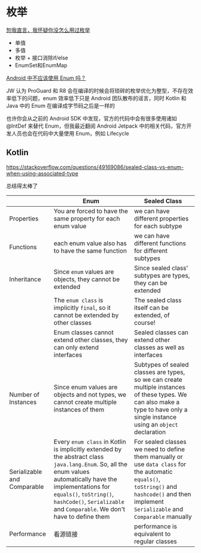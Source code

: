 # 枚举

[恕我直言，我怀疑你没怎么用过枚举](https://mp.weixin.qq.com/s/DgOr7cat8SP0zoY7Ke3toQ)

+ 单值
+ 多值
+ 枚举 + 接口消除if/else
+ EnumSet和EnumMap

[Android 中不应该使用 Enum 吗？](https://zhuanlan.zhihu.com/p/88013137)

JW 认为 ProGuard 和 R8 会在编译的时候会将琐碎的枚举优化为整型，不存在效率低下的问题，enum 效率低下只是 Android 团队散布的谣言，同时 Kotlin 和 Java 中的 Enum 在编译成字节码之后是一样的

也许你会从之前的 Android SDK 中发现，官方的代码中会有很多使用诸如 @IntDef 来替代 Enum，但我最近翻阅 Android Jetpack 中的相关代码，官方开发人员也会在代码中大量使用 Enum，例如 Lifecycle

## Kotlin

https://stackoverflow.com/questions/49169086/sealed-class-vs-enum-when-using-associated-type

总结得太棒了

|                             | **Enum**                                                                                                                                                                                                                                                             | **Sealed Class**                                                                                                                                                                               |
| --------------------------- | -------------------------------------------------------------------------------------------------------------------------------------------------------------------------------------------------------------------------------------------------------------------- | ---------------------------------------------------------------------------------------------------------------------------------------------------------------------------------------------- |
| Properties                  | You are forced to have the same property for each enum value                                                                                                                                                                                                         | we can have different properties for each subtype                                                                                                                                              |
| Functions                   | each enum value also has to have the same function                                                                                                                                                                                                                   | we can have different functions for different subtypes                                                                                                                                         |
| Inheritance                 | Since `enum` values are objects, they cannot be extended                                                                                                                                                                                                             | Since sealed class' subtypes are types, they can be extended                                                                                                                                   |
|                             | The `enum class` is implicitly `final`, so it cannot be extended by other classes                                                                                                                                                                                    | The sealed class itself can be extended, of course!                                                                                                                                            |
|                             | Enum classes cannot extend other classes, they can only extend interfaces                                                                                                                                                                                            | Sealed classes can extend other classes as well as interfaces                                                                                                                                  |
| Number of Instances         | Since enum values are objects and not types, we cannot create multiple instances of them                                                                                                                                                                             | Subtypes of sealed classes are types, so we can create multiple instances of these types. We can also make a type to have only a single instance using an `object` declaration                 |
| Serializable and Comparable | Every `enum class` in Kotlin is implicitly extended by the abstract class `java.lang.Enum`. So, all the enum values automatically have the implementations for `equals()`, `toString()`, `hashCode()`, `Serializable` and `Comparable`. We don't have to define them | For sealed classes we need to define them manually or use `data class` for the automatic `equals()`, `toString()` and `hashcode()` and then implement `Serializable` and `Comparable` manually |
| Performance                 | 看源链接                                                                                                                                                                                                                                                                 | performance is equivalent to regular classes                                                                                                                                                   |
